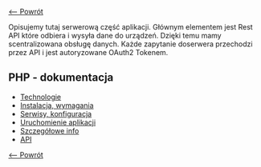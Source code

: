 [<-- Powrót](../../../README.md)

Opisujemy tutaj serwerową część aplikacji. Głównym elementem jest Rest API które odbiera i wysyła dane do urządzeń.
Dzięki temu mamy scentralizowana obsługę danych. Każde zapytanie doserwera przechodzi przez API i jest autoryzowane OAuth2 Tokenem.

## PHP - dokumentacja
 
- [Technologie](/documentation/pl/PHP/TECH.md)
- [Instalacja, wymagania](/documentation/pl/PHP/INSTALL.md)
- [Serwisy, konfiguracja](/documentation/pl/PHP/SERVICES.md)
- [Uruchomienie aplikacji](/documentation/pl/PHP/STARTUP.md)
- [Szczegółowe info](/documentation/pl/PHP/INFO.md)
- [API](/documentation/pl/PHP/API/README.md)

[<-- Powrót](../../../README.md)